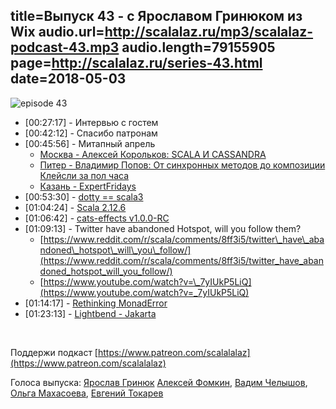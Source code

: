 title=Выпуск 43 - с Ярославом Гринюком из Wix
audio.url=http://scalalaz.ru/mp3/scalalaz-podcast-43.mp3
audio.length=79155905
page=http://scalalaz.ru/series-43.html
date=2018-05-03
----

![episode 43](img/episode43.jpg)

*   [00:27:17] - Интервью с гостем
*   [00:42:12] - Спасибо патронам
*   [00:45:56] - Митапный апрель
    - [Москва - Алексей Корольков: SCALA И CASSANDRA](https://youtu.be/yxq6My6h_c0)
    - [Питер - Владимир Попов: От синхронных методов до композиции Клейсли за пол часа](https://youtu.be/dWyGM3MnN0A)
    - [Казань - ExpertFridays](https://www.youtube.com/user/ExpertFridays/videos)
*   [00:53:30] - [dotty == scala3](https://www.scala-lang.org/blog/2018/04/19/scala-3.html)
*   [01:04:24] - [Scala 2.12.6](https://github.com/scala/scala/releases/tag/v2.12.6)
*   [01:06:42] - [cats-effects v1.0.0-RC](https://github.com/typelevel/cats-effect/releases/tag/v1.0.0-RC)
*   [01:09:13] - Twitter have abandoned Hotspot, will you follow them?
    - [https://www.reddit.com/r/scala/comments/8ff3i5/twitter\_have\_abandoned\_hotspot\_will\_you\_follow/](https://www.reddit.com/r/scala/comments/8ff3i5/twitter_have_abandoned_hotspot_will_you_follow/)
    - [https://www.youtube.com/watch?v=\_7yIUkP5LiQ](https://www.youtube.com/watch?v=_7yIUkP5LiQ)
*   [01:14:17] - [Rethinking MonadError](https://typelevel.org/blog/2018/04/13/rethinking-monaderror.html)
*   [01:23:13] - [Lightbend - Jakarta](https://www.lightbend.com/blog/in-support-of-jakarta-ees-quest-to-accelerate-cloud-native-java)

<br/>

Поддержи подкаст [https://www.patreon.com/scalalalaz](https://www.patreon.com/scalalalaz)

Голоса выпуска: 
[Ярослав Гринюк](https://github.com/yarhrn)
[Алексей Фомкин](https://github.com/fomkin), 
[Вадим Челышов](http://github.com/dos65),
[Ольга Махасоева](https://twitter.com/oli_kitty),
[Евгений Токарев](http://github.com/strobe)
